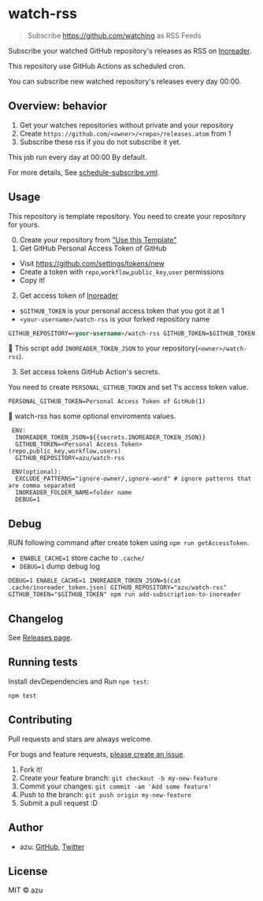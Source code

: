 # watch-rss

> Subscribe https://github.com/watching as RSS Feeds

Subscribe your watched GitHub repository's releases as RSS on [Inoreader](https://inoreader.com).

This repository use GitHub Actions as scheduled cron.

You can subscribe new watched repository's releases every day 00:00.

## Overview: behavior

1. Get your watches repositories without private and your repository
2. Create `https://github.com/<owner>/<repo>/releases.atom` from 1
3. Subscribe these rss if you do not subscribe it yet.

This job run every day at 00:00 By default.

For more details, See [schedule-subscribe.yml](.github/workflows/scheduled-subscribe.yml).

## Usage

This repository is template repository. You need to create your repository for yours.

0. Create your repository from ["Use this Template"](https://github.com/azu/watch-rss/generate)
1. Get GitHub Personal Access Token of GitHub

- Visit <https://github.com/settings/tokens/new>
- Create a token with `repo`,`workflow`,`public_key`,`user` permissions
- Copy it!

2. Get access token of [Inoreader](https://inoreader.com)

- `$GITHUB_TOKEN` is your personal access token that you got it at 1
- `<your-username>/watch-rss` is your forked repository name

```markdown
GITHUB_REPOSITORY=<your-username>/watch-rss GITHUB_TOKEN=$GITHUB_TOKEN npm start
```

:memo: This script add `INOREADER_TOKEN_JSON` to your repository(`<owner>/watch-rss`).

3. Set access tokens GitHub Action's secrets.

You need to create `PERSONAL_GITHUB_TOKEN` and set 1's access token value.

```
PERSONAL_GITHUB_TOKEN=Personal Access Token of GitHub(1)
```

:memo: watch-rss has some optional enviroments values.

```
 ENV:
  INOREADER_TOKEN_JSON=${{secrets.INOREADER_TOKEN_JSON}}
  GITHUB_TOKEN=<Personal Access Token> (repo,public_key,workflow,users)
  GITHUB_REPOSITORY=azu/watch-rss

 ENV(optional):
  EXCLUDE_PATTERNS="ignore-owner/,ignore-word" # ignore patterns that are comma separated
  INOREADER_FOLDER_NAME=folder name
  DEBUG=1
```

## Debug

RUN following command after create token using `npm run getAccessToken`.

- `ENABLE_CACHE=1` store cache to `.cache/`
- `DEBUG=1` dump debug log

```
DEBUG=1 ENABLE_CACHE=1 INOREADER_TOKEN_JSON=$(cat .cache/inoreader_token.json) GITHUB_REPOSITORY="azu/watch-rss" GITHUB_TOKEN="$GITHUB_TOKEN" npm run add-subscription-to-inoreader
```

## Changelog

See [Releases page](https://github.com/azu/watch-rss/releases).

## Running tests

Install devDependencies and Run `npm test`:

    npm test

## Contributing

Pull requests and stars are always welcome.

For bugs and feature requests, [please create an issue](https://github.com/azu/watch-rss/issues).

1. Fork it!
2. Create your feature branch: `git checkout -b my-new-feature`
3. Commit your changes: `git commit -am 'Add some feature'`
4. Push to the branch: `git push origin my-new-feature`
5. Submit a pull request :D

## Author

- azu: [GitHub](https://github.com/azu), [Twitter](https://twitter.com/azu_re)

## License

MIT © azu
